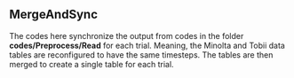 ## MergeAndSync

The codes here synchronize the output from codes in the folder **codes/Preprocess/Read** for each trial. Meaning, the Minolta and Tobii data tables are reconfigured to have the same timesteps. The tables are then merged to create a single table for each trial. 
